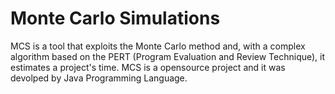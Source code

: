 Monte Carlo Simulations
=======================

MCS is a tool that exploits the Monte Carlo method and, with a complex algorithm based on the PERT (Program Evaluation and Review Technique), it estimates a project's time.
MCS is a opensource project and it was devolped by Java Programming Language.